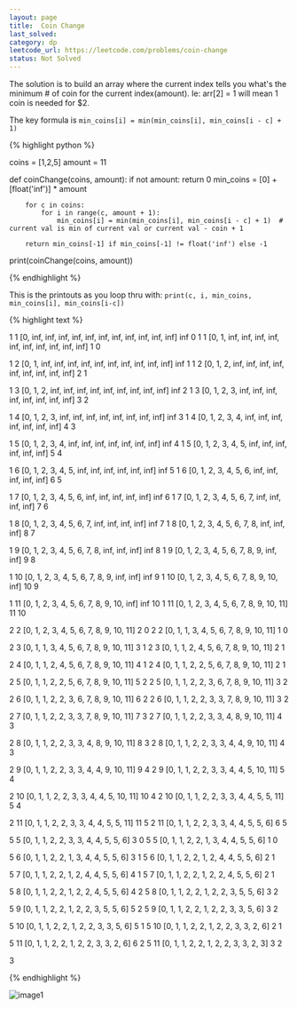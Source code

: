 ```yaml
---
layout: page
title:  Coin Change
last_solved: 
category: dp
leetcode_url: https://leetcode.com/problems/coin-change
status: Not Solved
---
```



The solution is to build an array where the current index tells you what's the minimum # of coin for the current index(amount).
Ie: arr[2] = 1 will mean 1 coin is needed for $2.

The key formula is ```min_coins[i] = min(min_coins[i], min_coins[i - c] + 1)```


{% highlight python %}

coins = [1,2,5]
amount = 11


def coinChange(coins, amount):
        if not amount: return 0
        min_coins = [0] + [float('inf')] * amount

        for c in coins:
            for i in range(c, amount + 1):
                min_coins[i] = min(min_coins[i], min_coins[i - c] + 1)  # current val is min of current val or current val - coin + 1

        return min_coins[-1] if min_coins[-1] != float('inf') else -1




print(coinChange(coins, amount))

{% endhighlight %}


This is the printouts as you loop thru with:
```print(c, i, min_coins, min_coins[i], min_coins[i-c])```

{% highlight text %}

1 1 [0, inf, inf, inf, inf, inf, inf, inf, inf, inf, inf, inf] inf 0
1 1 [0, 1, inf, inf, inf, inf, inf, inf, inf, inf, inf, inf] 1 0

1 2 [0, 1, inf, inf, inf, inf, inf, inf, inf, inf, inf, inf] inf 1
1 2 [0, 1, 2, inf, inf, inf, inf, inf, inf, inf, inf, inf] 2 1

1 3 [0, 1, 2, inf, inf, inf, inf, inf, inf, inf, inf, inf] inf 2
1 3 [0, 1, 2, 3, inf, inf, inf, inf, inf, inf, inf, inf] 3 2

1 4 [0, 1, 2, 3, inf, inf, inf, inf, inf, inf, inf, inf] inf 3
1 4 [0, 1, 2, 3, 4, inf, inf, inf, inf, inf, inf, inf] 4 3

1 5 [0, 1, 2, 3, 4, inf, inf, inf, inf, inf, inf, inf] inf 4
1 5 [0, 1, 2, 3, 4, 5, inf, inf, inf, inf, inf, inf] 5 4

1 6 [0, 1, 2, 3, 4, 5, inf, inf, inf, inf, inf, inf] inf 5
1 6 [0, 1, 2, 3, 4, 5, 6, inf, inf, inf, inf, inf] 6 5

1 7 [0, 1, 2, 3, 4, 5, 6, inf, inf, inf, inf, inf] inf 6
1 7 [0, 1, 2, 3, 4, 5, 6, 7, inf, inf, inf, inf] 7 6

1 8 [0, 1, 2, 3, 4, 5, 6, 7, inf, inf, inf, inf] inf 7
1 8 [0, 1, 2, 3, 4, 5, 6, 7, 8, inf, inf, inf] 8 7

1 9 [0, 1, 2, 3, 4, 5, 6, 7, 8, inf, inf, inf] inf 8
1 9 [0, 1, 2, 3, 4, 5, 6, 7, 8, 9, inf, inf] 9 8

1 10 [0, 1, 2, 3, 4, 5, 6, 7, 8, 9, inf, inf] inf 9
1 10 [0, 1, 2, 3, 4, 5, 6, 7, 8, 9, 10, inf] 10 9

1 11 [0, 1, 2, 3, 4, 5, 6, 7, 8, 9, 10, inf] inf 10
1 11 [0, 1, 2, 3, 4, 5, 6, 7, 8, 9, 10, 11] 11 10

2 2 [0, 1, 2, 3, 4, 5, 6, 7, 8, 9, 10, 11] 2 0
2 2 [0, 1, 1, 3, 4, 5, 6, 7, 8, 9, 10, 11] 1 0

2 3 [0, 1, 1, 3, 4, 5, 6, 7, 8, 9, 10, 11] 3 1
2 3 [0, 1, 1, 2, 4, 5, 6, 7, 8, 9, 10, 11] 2 1

2 4 [0, 1, 1, 2, 4, 5, 6, 7, 8, 9, 10, 11] 4 1
2 4 [0, 1, 1, 2, 2, 5, 6, 7, 8, 9, 10, 11] 2 1

2 5 [0, 1, 1, 2, 2, 5, 6, 7, 8, 9, 10, 11] 5 2
2 5 [0, 1, 1, 2, 2, 3, 6, 7, 8, 9, 10, 11] 3 2

2 6 [0, 1, 1, 2, 2, 3, 6, 7, 8, 9, 10, 11] 6 2
2 6 [0, 1, 1, 2, 2, 3, 3, 7, 8, 9, 10, 11] 3 2

2 7 [0, 1, 1, 2, 2, 3, 3, 7, 8, 9, 10, 11] 7 3
2 7 [0, 1, 1, 2, 2, 3, 3, 4, 8, 9, 10, 11] 4 3

2 8 [0, 1, 1, 2, 2, 3, 3, 4, 8, 9, 10, 11] 8 3
2 8 [0, 1, 1, 2, 2, 3, 3, 4, 4, 9, 10, 11] 4 3

2 9 [0, 1, 1, 2, 2, 3, 3, 4, 4, 9, 10, 11] 9 4
2 9 [0, 1, 1, 2, 2, 3, 3, 4, 4, 5, 10, 11] 5 4

2 10 [0, 1, 1, 2, 2, 3, 3, 4, 4, 5, 10, 11] 10 4
2 10 [0, 1, 1, 2, 2, 3, 3, 4, 4, 5, 5, 11] 5 4

2 11 [0, 1, 1, 2, 2, 3, 3, 4, 4, 5, 5, 11] 11 5
2 11 [0, 1, 1, 2, 2, 3, 3, 4, 4, 5, 5, 6] 6 5

5 5 [0, 1, 1, 2, 2, 3, 3, 4, 4, 5, 5, 6] 3 0
5 5 [0, 1, 1, 2, 2, 1, 3, 4, 4, 5, 5, 6] 1 0

5 6 [0, 1, 1, 2, 2, 1, 3, 4, 4, 5, 5, 6] 3 1
5 6 [0, 1, 1, 2, 2, 1, 2, 4, 4, 5, 5, 6] 2 1

5 7 [0, 1, 1, 2, 2, 1, 2, 4, 4, 5, 5, 6] 4 1
5 7 [0, 1, 1, 2, 2, 1, 2, 2, 4, 5, 5, 6] 2 1

5 8 [0, 1, 1, 2, 2, 1, 2, 2, 4, 5, 5, 6] 4 2
5 8 [0, 1, 1, 2, 2, 1, 2, 2, 3, 5, 5, 6] 3 2

5 9 [0, 1, 1, 2, 2, 1, 2, 2, 3, 5, 5, 6] 5 2
5 9 [0, 1, 1, 2, 2, 1, 2, 2, 3, 3, 5, 6] 3 2

5 10 [0, 1, 1, 2, 2, 1, 2, 2, 3, 3, 5, 6] 5 1
5 10 [0, 1, 1, 2, 2, 1, 2, 2, 3, 3, 2, 6] 2 1

5 11 [0, 1, 1, 2, 2, 1, 2, 2, 3, 3, 2, 6] 6 2
5 11 [0, 1, 1, 2, 2, 1, 2, 2, 3, 3, 2, 3] 3 2

3


{% endhighlight %}

![image1]()